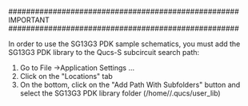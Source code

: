 ####################################################
				IMPORTANT
####################################################

In order to use the SG13G3 PDK sample schematics, you must add the SG13G3 PDK library to the Qucs-S subcircuit search path:

1) Go to File ->Application Settings ...
2) Click on the "Locations" tab
3) On the bottom, click on the "Add Path With Subfolders" button and select the SG13G3 PDK library folder (/home/<username>/.qucs/user_lib)
